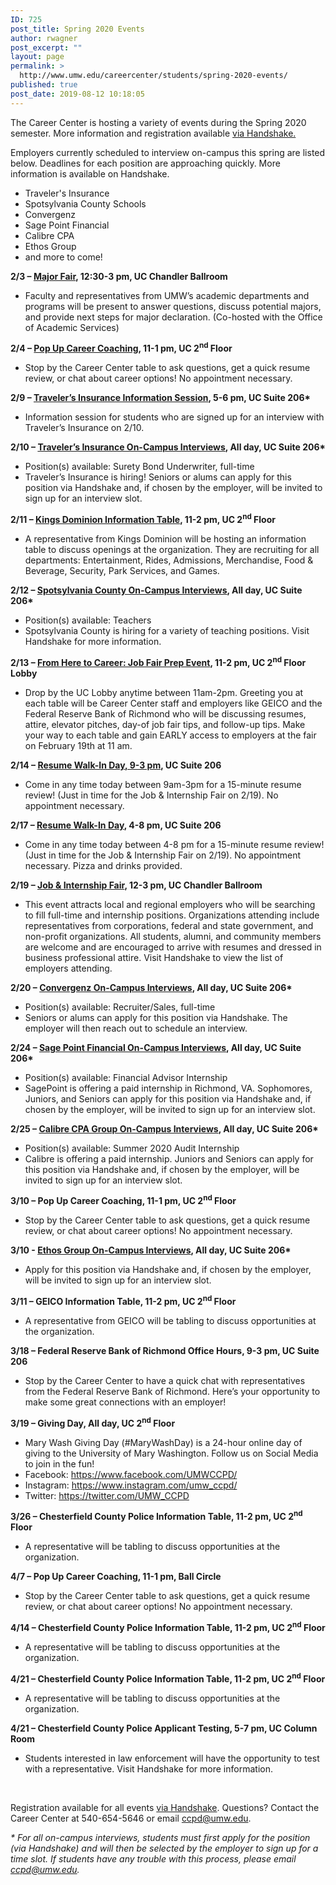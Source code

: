 ```yaml
---
ID: 725
post_title: Spring 2020 Events
author: rwagner
post_excerpt: ""
layout: page
permalink: >
  http://www.umw.edu/careercenter/students/spring-2020-events/
published: true
post_date: 2019-08-12 10:18:05
---
```

The Career Center is hosting a variety of events during the Spring 2020 semester. More information and registration available <a href="https://umw.joinhandshake.com/login?requested_authentication_method=standard">via Handshake.</a>

Employers currently scheduled to interview on-campus this spring are listed below. Deadlines for each position are approaching quickly. More information is available on Handshake.
<ul>
 	<li>Traveler's Insurance</li>
 	<li>Spotsylvania County Schools</li>
 	<li>Convergenz</li>
 	<li>Sage Point Financial</li>
 	<li>Calibre CPA</li>
 	<li>Ethos Group</li>
 	<li>and more to come!</li>
</ul>
<!--more-->

<strong>2/3 – <a href="https://umw.joinhandshake.com/events/423795/share_preview">Major Fair</a>, 12:30-3 pm, UC Chandler Ballroom</strong>
<ul>
 	<li>Faculty and representatives from UMW’s academic departments and programs will be present to answer questions, discuss potential majors, and provide next steps for major declaration. (Co-hosted with the Office of Academic Services)</li>
</ul>
<strong>2/4 – <a href="https://umw.joinhandshake.com/events/429684/share_preview">Pop Up Career Coaching</a>, 11-1 pm, UC 2<sup>nd</sup> Floor</strong>
<ul>
 	<li>Stop by the Career Center table to ask questions, get a quick resume review, or chat about career options! No appointment necessary.</li>
</ul>
<strong>2/9 – <a href="https://umw.joinhandshake.com/events/424238/share_preview">Traveler’s Insurance Information Session</a>, 5-6 pm, UC Suite 206*</strong>
<ul>
 	<li>Information session for students who are signed up for an interview with Traveler’s Insurance on 2/10.</li>
</ul>
<strong>2/10 – <a href="https://umw.joinhandshake.com/interview_schedules/127703">Traveler’s Insurance On-Campus Interviews</a>, All day, UC Suite 206*</strong>
<ul>
 	<li>Position(s) available: Surety Bond Underwriter, full-time</li>
 	<li>Traveler’s Insurance is hiring! Seniors or alums can apply for this position via Handshake and, if chosen by the employer, will be invited to sign up for an interview slot.</li>
</ul>
<strong>2/11 – <a href="https://umw.joinhandshake.com/events/423802/share_preview">Kings Dominion Information Table</a>, 11-2 pm, UC 2<sup>nd</sup> Floor</strong>
<ul>
 	<li>A representative from Kings Dominion will be hosting an information table to discuss openings at the organization. They are recruiting for all departments: Entertainment, Rides, Admissions, Merchandise, Food &amp; Beverage, Security, Park Services, and Games.</li>
</ul>
<strong>2/12 – <a href="https://umw.joinhandshake.com/interview_schedules/132454">Spotsylvania County On-Campus Interviews</a>, All day, UC Suite 206*</strong>
<ul>
 	<li>Position(s) available: Teachers</li>
 	<li>Spotsylvania County is hiring for a variety of teaching positions. Visit Handshake for more information.</li>
</ul>
<strong>2/13 – <a href="https://umw.joinhandshake.com/events/423805/share_preview">From Here to Career: Job Fair Prep Event</a>, 11-2 pm, UC 2<sup>nd</sup> Floor Lobby</strong>
<ul>
 	<li>Drop by the UC Lobby anytime between 11am-2pm. Greeting you at each table will be Career Center staff and employers like GEICO and the Federal Reserve Bank of Richmond who will be discussing resumes, attire, elevator pitches, day-of job fair tips, and follow-up tips. Make your way to each table and gain EARLY access to employers at the fair on February 19th at 11 am.</li>
</ul>
<strong>2/14 – <a href="https://umw.joinhandshake.com/events/414612/share_preview">Resume Walk-In Day, 9-3 pm</a>, UC Suite 206</strong>
<ul>
 	<li>Come in any time today between 9am-3pm for a 15-minute resume review! (Just in time for the Job &amp; Internship Fair on 2/19). No appointment necessary.</li>
</ul>
<strong>2/17 – <a href="https://umw.joinhandshake.com/events/414615/share_preview">Resume Walk-In Day</a>, 4-8 pm, UC Suite 206</strong>
<ul>
 	<li>Come in any time today between 4-8 pm for a 15-minute resume review! (Just in time for the Job &amp; Internship Fair on 2/19). No appointment necessary. Pizza and drinks provided.</li>
</ul>
<strong>2/19 – <a href="https://umw.joinhandshake.com/career_fairs/13815/student_preview?token=Qj3bn_hHvG7tnNzVThBCyd2sZOqjoHBSsdyD3YJypiDue8MU3yexog">Job &amp; Internship Fair</a>, 12-3 pm, UC Chandler Ballroom</strong>
<ul>
 	<li>This event attracts local and regional employers who will be searching to fill full-time and internship positions. Organizations attending include representatives from corporations, federal and state government, and non-profit organizations. All students, alumni, and community members are welcome and are encouraged to arrive with resumes and dressed in business professional attire. Visit Handshake to view the list of employers attending.</li>
</ul>
<strong>2/20 – <a href="https://umw.joinhandshake.com/interview_schedules/128862">Convergenz On-Campus Interviews</a>, All day, UC Suite 206*</strong>
<ul>
 	<li>Position(s) available: Recruiter/Sales, full-time</li>
 	<li>Seniors or alums can apply for this position via Handshake. The employer will then reach out to schedule an interview.</li>
</ul>
<strong>2/24 – <a href="https://umw.joinhandshake.com/interview_schedules/131029">Sage Point Financial On-Campus Interviews</a>, All day, UC Suite 206*</strong>
<ul>
 	<li>Position(s) available: Financial Advisor Internship</li>
 	<li>SagePoint is offering a paid internship in Richmond, VA. Sophomores, Juniors, and Seniors can apply for this position via Handshake and, if chosen by the employer, will be invited to sign up for an interview slot.</li>
</ul>
<strong>2/25 – <a href="https://umw.joinhandshake.com/interview_schedules/131656">Calibre CPA Group On-Campus Interviews</a>, All day, UC Suite 206*</strong>
<ul>
 	<li>Position(s) available: Summer 2020 Audit Internship</li>
 	<li>Calibre is offering a paid internship. Juniors and Seniors can apply for this position via Handshake and, if chosen by the employer, will be invited to sign up for an interview slot.</li>
</ul>
<strong>3/10 – Pop Up Career Coaching, 11-1 pm, UC 2<sup>nd</sup> Floor</strong>
<ul>
 	<li>Stop by the Career Center table to ask questions, get a quick resume review, or chat about career options! No appointment necessary.</li>
</ul>
<strong>3/10 - <a href="https://umw.joinhandshake.com/interview_schedules/132396">Ethos Group On-Campus Interviews</a>, All day, UC Suite 206*</strong>
<ul>
 	<li>Apply for this position via Handshake and, if chosen by the employer, will be invited to sign up for an interview slot.</li>
</ul>
<strong>3/11 – GEICO Information Table, 11-2 pm, UC 2<sup>nd</sup> Floor</strong>
<ul>
 	<li>A representative from GEICO will be tabling to discuss opportunities at the organization.</li>
</ul>
<strong>3/18 – Federal Reserve Bank of Richmond Office Hours, 9-3 pm, UC Suite 206</strong>
<ul>
 	<li>Stop by the Career Center to have a quick chat with representatives from the Federal Reserve Bank of Richmond. Here’s your opportunity to make some great connections with an employer!</li>
</ul>
<strong>3/19 – Giving Day, All day, UC 2<sup>nd</sup> Floor</strong>
<ul>
 	<li>Mary Wash Giving Day (#MaryWashDay) is a 24-hour online day of giving to the University of Mary Washington. Follow us on Social Media to join in the fun!</li>
 	<li>Facebook: <a href="https://secure-web.cisco.com/1D0bPjvi1WXKbeWZiNcDx10Ucw02HaqMICi7ocNc-ZJAOVokh7HOX0O6Xp6mSsgFZrzFC_zNDFYBFN_3HLibxJbx8qp43mdFh3fWjZAB7PDj7Pt6D2Pih4JNpD0Va8MgfROkGEpdfgy4fUs09MIaSvu9fODX3D29P-GOkh4JYiuMSOtVoeU2xe0Xr1EWPfoBUbJOgb_y1G8AFC0HS5c5_3d5o6Y0eXkW_Jm6rZg0s4r6A9WGZ7sSRDCMfe9tX-ACaQQaV7U3ldlV-eWf-cfNB0VzUO3hK8I3vn88pm7g7TLoEiEozajCJrlFCI65RASy1Vd0-cGmSwuvh1cWAlb6B3A/https%3A%2F%2Fwww.facebook.com%2FUMWCCPD%2F">https://www.facebook.com/UMWCCPD/</a></li>
 	<li>Instagram: <a href="https://secure-web.cisco.com/1NY90EW_8Nuvb8e2HvUza7gMUKtn_kD2GSU2y4CTLxPtrhL_n8lydgIf4rPl7x9PrnNDY7z1qPjRrGDKlTagv0wKqbgZqFx7h-MJ8eedvcaTZcr8pMZG4-G_gqlHaEL2Ks4R2P6ef9xo8mkFiVgnffB4iz4vOu5eV7S9pr-GE5JSm5uI52j9D_7BkDADwPJ9qcCcgKxiuXL6R_Wd8pI5js0lurBcDhTQOXCCdzIKQ-5c4D0fiMs5_RDXzG4g4rY0bqAZJ7nE76jUkW3bF620lze8pok15s9oC32VIJxE74uUDwAOncaRq7n496Cr0aDbt1fxCz4UXjlPXk1za6P7Bdw/https%3A%2F%2Fwww.instagram.com%2Fumw_ccpd%2F">https://www.instagram.com/umw_ccpd/</a></li>
 	<li>Twitter: <a href="https://secure-web.cisco.com/1Q7vnVpa78cS5Q5cEQkHqNlRBw98X2pAwxbmq0bogyM-7hIIRmzgkAyR8yobOYEX8IM9du7A5magQnbAk9jODYfCqirTXITKaGa5DVcGa_9B0kIMYx1dVbMW3U1983KF5350p99ittwAPIPVUp2OlcqMT0jMkH8Mgq73wB4QdiBEr04Z714-97_Fw4PwWNHtpAktIuPvEW9-x_259bsmOuaD0uj0Sl9Nn0JbXzUanxTW-T0oY60GE0ZfaeDl6y4RZ76AGY0nkxSnmuJ1-K3Pb98J5bLF3AOmoURAzlM3hwnaCHe0h7srAIe67OevCUYRutlj5J4MsxuSt-vwTiWXvgA/https%3A%2F%2Ftwitter.com%2FUMW_CCPD">https://twitter.com/UMW_CCPD</a></li>
</ul>
<strong>3/26 – Chesterfield County Police Information Table, 11-2 pm, UC 2<sup>nd</sup> Floor</strong>
<ul>
 	<li>A representative will be tabling to discuss opportunities at the organization.</li>
</ul>
<strong>4/7 – Pop Up Career Coaching, 11-1 pm, Ball Circle</strong>
<ul>
 	<li>Stop by the Career Center table to ask questions, get a quick resume review, or chat about career options! No appointment necessary.</li>
</ul>
<strong>4/14 – Chesterfield County Police Information Table, 11-2 pm, UC 2<sup>nd</sup> Floor</strong>
<ul>
 	<li>A representative will be tabling to discuss opportunities at the organization.</li>
</ul>
<strong>4/21 – Chesterfield County Police Information Table, 11-2 pm, UC 2<sup>nd</sup> Floor</strong>
<ul>
 	<li>A representative will be tabling to discuss opportunities at the organization.</li>
</ul>
<strong>4/21 – Chesterfield County Police Applicant Testing, 5-7 pm, UC Column Room</strong>
<ul>
 	<li>Students interested in law enforcement will have the opportunity to test with a representative. Visit Handshake for more information.</li>
</ul>
&nbsp;

Registration available for all events <a href="https://umw.joinhandshake.com/login?requested_authentication_method=standard">via Handshake</a>. Questions? Contact the Career Center at 540-654-5646 or email <a href="mailto:ccpd@umw.edu">ccpd@umw.edu</a>.

<em>* For all on-campus interviews, students must first apply for the position (via Handshake) and will then be selected by the employer to sign up for a time slot. If students have any trouble with this process, please email </em><a href="mailto:ccpd@umw.edu"><em>ccpd@umw.edu.</em></a>
